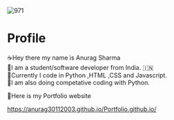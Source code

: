![971](https://user-images.githubusercontent.com/79055093/119657274-51407180-be49-11eb-913b-48cad0468a70.jpg)
# Profile

☕Hey there my name is Anurag Sharma <br>
📖I am  a student/software developer from India. 🇮🇳<br>
🌇Currently I code in Python ,HTML ,CSS and Javascript.<br>
🥇I am also doing competative coding with Python.


🌝Here is my Portfolio website

https://anurag30112003.github.io/Portfolio.github.io/
